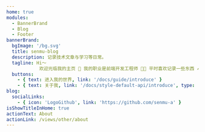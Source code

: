 ```yaml
---
home: true
modules:
  - BannerBrand
  - Blog
  - Footer
bannerBrand:
  bgImage: '/bg.svg'
  title: senmu-blog
  description: 记录技术文章与学习等日常。
  tagline: Hi～
            欢迎光临我的主页 💁 我的职业是前端开发工程师 🧑‍💻 平时喜欢记录一些东西 ✍️
  buttons:
    - { text: 进入我的世界, link: '/docs/guide/introduce' }
    - { text: 关于我, link: '/docs/style-default-api/introduce', type: 'plain' }
blog:
  socialLinks:
    - { icon: 'LogoGithub', link: 'https://github.com/senmu-a' }
isShowTitleInHome: true
actionText: About
actionLink: /views/other/about
---
```


